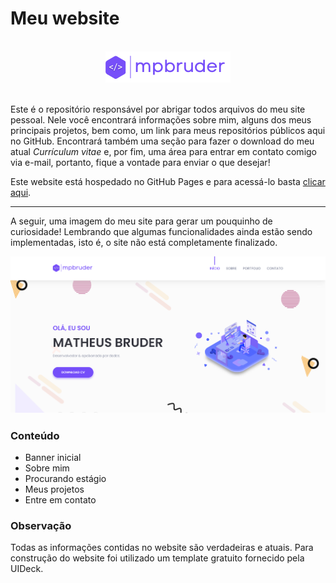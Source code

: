 # Meu website

<br/>
<div style="text-align:center"><img src="assets/images/mpbruder-logo.png"/></div>
<br/>

Este é o repositório responsável por abrigar todos arquivos do meu site pessoal. Nele você encontrará informações sobre mim, alguns dos meus principais projetos, bem como, um link para meus repositórios públicos aqui no GitHub. Encontrará também uma seção para fazer o download do meu atual *Currículum vitae* e, por fim, uma área para entrar em contato comigo via e-mail, portanto, fique a vontade para enviar o que desejar!

Este website está hospedado no GitHub Pages e para acessá-lo basta [clicar aqui](https://matheuspercario.github.io/mpbruder/). 

---

A seguir, uma imagem do meu site para gerar um pouquinho de curiosidade! Lembrando que algumas funcionalidades ainda estão sendo implementadas, isto é, o site não está completamente finalizado.

![mpbruder-page](assets/images/mpbruder-page.png)


### Conteúdo

* Banner inicial
* Sobre mim
* Procurando estágio
* Meus projetos
* Entre em contato

### Observação
Todas as informações contidas no website são verdadeiras e atuais. Para construção do website foi utilizado um template gratuito fornecido pela UIDeck.
